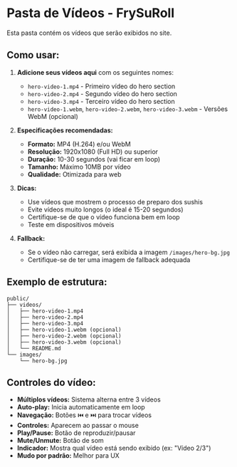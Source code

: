 # Pasta de Vídeos - FrySuRoll

Esta pasta contém os vídeos que serão exibidos no site.

## Como usar:

1. **Adicione seus vídeos aqui** com os seguintes nomes:
   - `hero-video-1.mp4` - Primeiro vídeo do hero section
   - `hero-video-2.mp4` - Segundo vídeo do hero section  
   - `hero-video-3.mp4` - Terceiro vídeo do hero section
   - `hero-video-1.webm`, `hero-video-2.webm`, `hero-video-3.webm` - Versões WebM (opcional)

2. **Especificações recomendadas:**
   - **Formato:** MP4 (H.264) e/ou WebM
   - **Resolução:** 1920x1080 (Full HD) ou superior
   - **Duração:** 10-30 segundos (vai ficar em loop)
   - **Tamanho:** Máximo 10MB por vídeo
   - **Qualidade:** Otimizada para web

3. **Dicas:**
   - Use vídeos que mostrem o processo de preparo dos sushis
   - Evite vídeos muito longos (o ideal é 15-20 segundos)
   - Certifique-se de que o vídeo funciona bem em loop
   - Teste em dispositivos móveis

4. **Fallback:**
   - Se o vídeo não carregar, será exibida a imagem `/images/hero-bg.jpg`
   - Certifique-se de ter uma imagem de fallback adequada

## Exemplo de estrutura:
```
public/
├── videos/
│   ├── hero-video-1.mp4
│   ├── hero-video-2.mp4
│   ├── hero-video-3.mp4
│   ├── hero-video-1.webm (opcional)
│   ├── hero-video-2.webm (opcional)
│   ├── hero-video-3.webm (opcional)
│   └── README.md
└── images/
    └── hero-bg.jpg
```

## Controles do vídeo:
- **Múltiplos vídeos:** Sistema alterna entre 3 vídeos
- **Auto-play:** Inicia automaticamente em loop
- **Navegação:** Botões ⏮️ e ⏭️ para trocar vídeos
- **Controles:** Aparecem ao passar o mouse
- **Play/Pause:** Botão de reproduzir/pausar
- **Mute/Unmute:** Botão de som
- **Indicador:** Mostra qual vídeo está sendo exibido (ex: "Vídeo 2/3")
- **Mudo por padrão:** Melhor para UX
